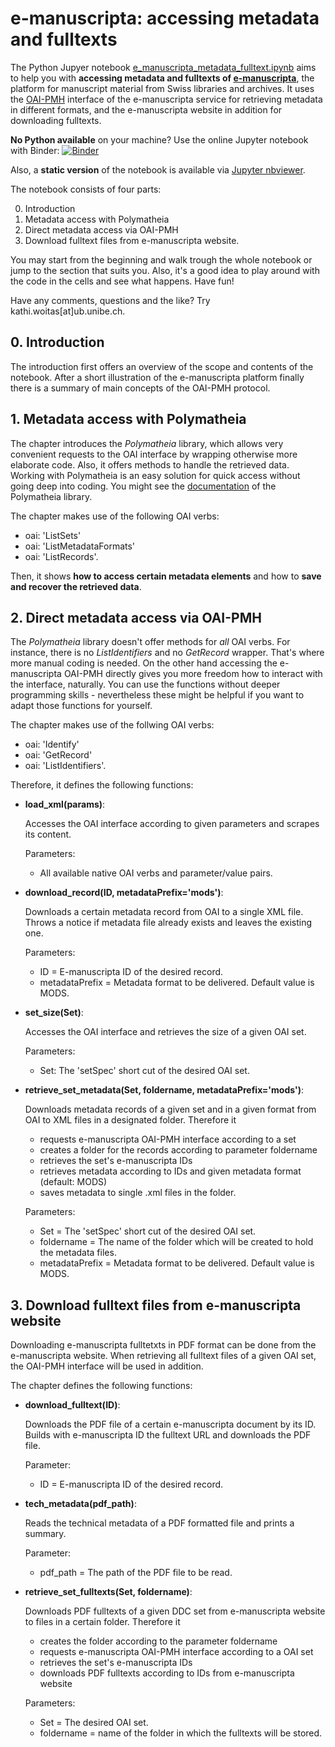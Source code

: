 # e-manuscripta: accessing metadata and fulltexts

The Python Jupyer notebook [e_manuscripta_metadata_fulltext.ipynb](https://github.com/ub-unibe-ch/ds-pytools/blob/main/web-tools/e-manuscripta-access/e_manuscripta_metadata_fulltext.ipynb) aims to help you with **accessing metadata and fulltexts of [e-manuscripta](https://www.e-manuscripta.ch/)**, the platform for manuscript material from Swiss libraries and archives. It uses the [OAI-PMH](https://www.openarchives.org/pmh/) interface of the e-manuscripta service for retrieving metadata in different formats, and the e-manuscripta website in addition for downloading fulltexts.

**No Python available** on your machine? Use the online Jupyter notebook with Binder: [![Binder](https://mybinder.org/badge_logo.svg)](https://mybinder.org/v2/gh/ub-unibe-ch/ds-pytools/HEAD?filepath=web-tools%2Fe-manuscripta-access%2Fe_manuscripta_metadata_fulltext.ipynb)

Also, a **static version** of the notebook is available via [Jupyter nbviewer](https://nbviewer.jupyter.org/github/ub-unibe-ch/ds-pytools/blob/main/web-tools/e-manuscripta-access/e_manuscripta_metadata_fulltext.ipynb).

The notebook consists of four parts:

0. Introduction
1. Metadata access with Polymatheia
2. Direct metadata access via OAI-PMH
3. Download fulltext files from e-manuscripta website.

You may start from the beginning and walk trough the whole notebook or jump to the section that suits you. Also, it's a good idea to play around with the code in the cells and see what happens. Have fun!

Have any comments, questions and the like? Try kathi.woitas[at]ub.unibe.ch.

## 0. Introduction

The introduction first offers an overview of the scope and contents of the notebook. After a short illustration of the e-manuscripta platform finally there is a summary of main concepts of the OAI-PMH protocol.

## 1. Metadata access with Polymatheia

The chapter introduces the *Polymatheia* library, which allows very convenient requests to the OAI interface by wrapping otherwise more elaborate code. Also, it offers methods to handle the retrieved data. Working with Polymatheia is an easy solution for quick access without going deep into coding. You might see the [documentation](https://polymatheia.readthedocs.io/en/latest/) of the Polymatheia library.

The chapter makes use of the following OAI verbs:
- oai: 'ListSets'
- oai: 'ListMetadataFormats'
- oai: 'ListRecords'.

Then, it shows **how to access certain metadata elements** and how to **save and recover the retrieved data**.

## 2. Direct metadata access via OAI-PMH

The *Polymatheia* library doesn't offer methods for *all* OAI verbs. For instance, there is no *ListIdentifiers* and no *GetRecord* wrapper. That's where more manual coding is needed. On the other hand accessing the e-manuscripta OAI-PMH directly gives you more freedom how to interact with the interface, naturally. You can use the functions without deeper programming skills - nevertheless these might be helpful if you want to adapt those functions for yourself.

The chapter makes use of the follwing OAI verbs:
- oai: 'Identify'
- oai: 'GetRecord'
- oai: 'ListIdentifiers'.

Therefore, it defines the following functions:
- **load_xml(params)**:

    Accesses the OAI interface according to given parameters and scrapes its content.
    
    Parameters:
    * All available native OAI verbs and parameter/value pairs.
    
- **download_record(ID, metadataPrefix='mods')**:

    Downloads a certain metadata record from OAI to a single XML file.
    Throws a notice if metadata file already exists and leaves the existing one.
    
    Parameters:
    * ID = E-manuscripta ID of the desired record.
    * metadataPrefix = Metadata format to be delivered. Default value is MODS.
    
- **set_size(Set)**:

    Accesses the OAI interface and retrieves the size of a given OAI set.
    
    Parameters:
    * Set: The 'setSpec' short cut of the desired OAI set.
    
- **retrieve_set_metadata(Set, foldername, metadataPrefix='mods')**:
   
    Downloads metadata records of a given set and in a given format from OAI to XML files
    in a designated folder.
    Therefore it
    * requests e-manuscripta OAI-PMH interface according to a set 
    * creates a folder for the records according to parameter foldername
    * retrieves the set's e-manuscripta IDs
    * retrieves metadata according to IDs and given metadata format (default: MODS)
    * saves metadata to single <e-manuscripta ID>.xml files in the folder.
    
    Parameters:
    * Set = The 'setSpec' short cut of the desired OAI set.
    * foldername = The name of the folder which will be created to hold the metadata files.
    * metadataPrefix = Metadata format to be delivered. Default value is MODS.
 
## 3. Download fulltext files from e-manuscripta website

Downloading e-manuscripta fulltetxts in PDF format can be done from the e-manuscripta website. When retrieving all fulltext files of a given OAI set, the OAI-PMH interface will be used in addition.

The chapter defines the following functions:

- **download_fulltext(ID)**:
    
    Downloads the PDF file of a certain e-manuscripta document by its ID.
    Builds with e-manuscripta ID the fulltext URL and downloads the PDF file.
    
    Parameter:
    * ID = E-manuscripta ID of the desired record.
    
- **tech_metadata(pdf_path)**:
    
    Reads the technical metadata of a PDF formatted file and prints a summary.
    
    Parameter:
    * pdf_path = The path of the PDF file to be read.

- **retrieve_set_fulltexts(Set, foldername)**:
    
    Downloads PDF fulltexts of a given DDC set from e-manuscripta website to files in a certain folder.
    Therefore it
    * creates the folder according to the parameter foldername
    * requests e-manuscripta OAI-PMH interface according to a OAI set 
    * retrieves the set's e-manuscripta IDs
    * downloads PDF fulltexts according to IDs from e-manuscripta website
    
    Parameters:
    * Set = The desired OAI set.
    * foldername = name of the folder in which the fulltexts will be stored.
